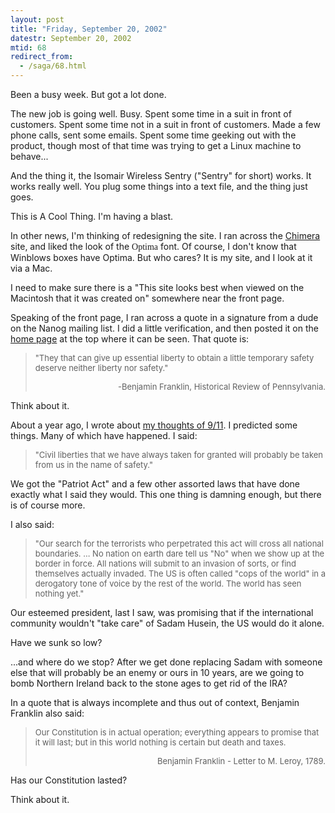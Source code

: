 ```yaml
---
layout: post
title: "Friday, September 20, 2002"
datestr: September 20, 2002
mtid: 68
redirect_from:
  - /saga/68.html
---
```


Been a busy week. But got a lot done.

The new job is going well. Busy. Spent some time in a suit in front of customers.
Spent some time not in a suit in front of customers. Made a few phone calls,
sent some emails. Spent some time geeking out with the product, though most
of that time was trying to get a Linux machine to behave...

And the thing it, the Isomair Wireless Sentry (&quot;Sentry&quot; for short)
works. It works really well. You plug some things into a text file, and the
thing just goes.

This is A Cool Thing. I'm having a blast.

In other news, I'm thinking of redesigning the site. I ran across the <a href="http://www.mozilla.org/projects/chimera/">Chimera</a>
site, and liked the look of the <font face="Optima, Palatino, Times, serif">Optima</font>
font. Of course, I don't know that Winblows boxes have Optima. But who cares?
It is my site, and I look at it via a Mac.

I need to make sure there is a &quot;This site looks best when viewed on the
Macintosh that it was created on&quot; somewhere near the front page.

Speaking of the front page, I ran across a quote in a signature from a dude
on the Nanog mailing list. I did a little verification, and then posted it on
the <a href="http://www.munged.org/">home page</a> at the top where it can be
seen. That quote is:
<blockquote>
<font size="-1">"They that can give up essential liberty to obtain a little
temporary safety deserve neither liberty nor safety."</font>
<p align="right"><font size="-1">-Benjamin Franklin, Historical Review of Pennsylvania.</font>
</blockquote>

Think about it.

About a year ago, I wrote about <a href="../imho/after911.html">my thoughts
of 9/11</a>. I predicted some things. Many of which have happened. I said:
<blockquote>
<font size="-1">&quot;Civil liberties that we have always taken for granted
will probably be taken from us in the name of safety.&quot;</font>
</blockquote>

We got the &quot;Patriot Act&quot; and a few other assorted laws that have
done exactly what I said they would. This one thing is damning enough, but there
is of course more.

I also said:
<blockquote>
<font size="-1">&quot;Our search for the terrorists who perpetrated this
act will cross all national boundaries. ... No nation on earth dare tell us
&quot;No&quot; when we show up at the border in force. All nations will submit
to an invasion of sorts, or find themselves actually invaded. The US is often
called &quot;cops of the world&quot; in a derogatory tone of voice by the
rest of the world. The world has seen nothing yet.&quot;</font>
</blockquote>

Our esteemed president, last I saw, was promising that if the international
community wouldn't &quot;take care&quot; of Sadam Husein, the US would do it
alone.

Have we sunk so low?

...and where do we stop? After we get done replacing Sadam with someone else
that will probably be an enemy or ours in 10 years, are we going to bomb Northern
Ireland back to the stone ages to get rid of the IRA?

In a quote that is always incomplete and thus out of context, Benjamin Franklin
also said:
<blockquote>
<font size="-1">Our Constitution is in actual operation; everything appears
to promise that it will last; but in this world nothing is certain but death
and taxes.</font>
<p align="right"><font size="-1">Benjamin Franklin - Letter to M. Leroy, 1789.</font>
</blockquote>
<p align="left">Has our Constitution lasted?
<p align="left">Think about it.

